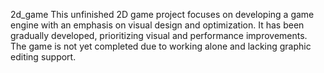 2d_game
This unfinished 2D game project focuses on developing a game engine with an emphasis on visual design and optimization. It has been gradually developed, prioritizing visual and performance improvements. The game is not yet completed due to working alone and lacking graphic editing support.
